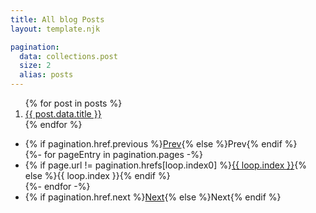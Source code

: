 ```yaml
---
title: All blog Posts
layout: template.njk

pagination:
  data: collections.post
  size: 2
  alias: posts
---
```


<ol>
{% for post in posts %}
  <li><a href="{{ post.url | url }}">{{ post.data.title }}</a></li>
{% endfor %}
</ol>

<div>
  <ul>
    <li>{% if pagination.href.previous %}<a href="{{ pagination.href.previous | url }}">Prev</a>{% else %}Prev{% endif %}</li>
    {%- for pageEntry in pagination.pages -%}
      <li>{% if page.url != pagination.hrefs[loop.index0] %}<a href="{{ pagination.hrefs[loop.index0] | url }}">{{ loop.index }}</a>{% else %}{{ loop.index }}{% endif %}</li>
    {%- endfor -%}
    <li>{% if pagination.href.next %}<a href="{{ pagination.href.next | url }}">Next</a>{% else %}Next{% endif %}</li>
  </ul>
</div>
